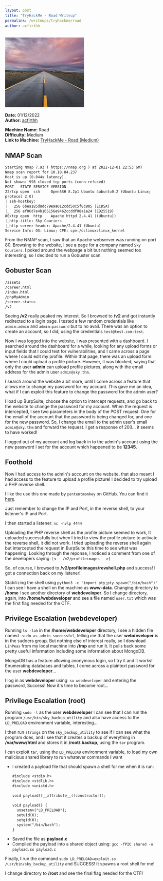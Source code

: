 ```yaml
---
layout: post
title: "TryHackMe - Road Writeup"
permalink: /writeups/tryhackme/road
author: acfirthh
---
```


![TryHackMe - Road (Medium)](images/Road.png)

**Date:** 01/12/2022\
**Author:** [acfirthh](https://github.com/acfirthh)

**Machine Name:** Road\
**Difficulty:** Medium\
**Link to Machine:** [TryHackMe - Road (Medium)](https://tryhackme.com/room/road)

## NMAP Scan
```
Starting Nmap 7.93 ( https://nmap.org ) at 2022-12-01 22:53 GMT
Nmap scan report for 10.10.84.237
Host is up (0.044s latency).
Not shown: 998 closed tcp ports (conn-refused)
PORT   STATE SERVICE VERSION
22/tcp open  ssh     OpenSSH 8.2p1 Ubuntu 4ubuntu0.2 (Ubuntu Linux; protocol 2.0)
| ssh-hostkey: 
|   256 6bea185d8dc79e9a012cdd50c5f8c805 (ECDSA)
|_  256 ef06d7e4b165156e9462ccddf08a1a24 (ED25519)
80/tcp open  http    Apache httpd 2.4.41 ((Ubuntu))
|_http-title: Sky Couriers
|_http-server-header: Apache/2.4.41 (Ubuntu)
Service Info: OS: Linux; CPE: cpe:/o:linux:linux_kernel
```
From the NMAP scan, I saw that an Apache webserver was running on port 80. Browsing to the website, I see a page for a company named `Sky Couriers`. I poked around the webpage a bit but nothing seemed too interesting, so I decided to run a Gobuster scan.

## Gobuster Scan
```
/assets
/career.html
/index.html
/phpMyAdmin
/server-status
/v2
```
Seeing **/v2** really peaked my interest. So I browsed to **/v2** and got instantly redirected to a login page. I tested a few random credentials like `admin:admin` and `admin:password` but to no avail. There was an option to create an account, so I did, using the credentials `test@test.com:test`. 

Now I was logged into the website, I was presented with a dashboard. I searched around the dashboard for a while, looking for any upload forms or input fields that I could test for vulnerabilities, and I came across a page where I could edit my profile. Within that page, there was an upload form where I could upload a profile picture. However, it was blocked, saying that only the user **admin** can upload profile pictures, along with the email address for the admin user `admin@sky.thm`.

I search around the website a bit more, until I come across a feature that allows me to change my password for my account. This gave me an idea, what if I can exploit this feature to change the password for the admin user?

I load up BurpSuite, choose the option to intercept requests, and go back to the website to change the password for my account. When the request is intercepted, I see two parameters in the body of the POST request. One for the email of the account that the password is being changed for, and one for the new password. So, I change the email to the admin user's email `admin@sky.thm` and forward the request. I get a response of 200... it seems to have worked!

I logged out of my account and log back in to the admin's account using the new password I set for the account which happened to be **12345**.

## Foothold
Now I had access to the admin's account on the website, that also meant I had access to the feature to upload a profile picture! I decided to try upload a PHP reverse shell.

I like the use this one made by `pententmonkey` on GitHub. You can find it [here](https://github.com/pentestmonkey/php-reverse-shell/blob/master/php-reverse-shell.php).

Just remember to change the IP and Port, in the reverse shell, to your listener's IP and Port.

I then started a listener: `nc -nvlp 4444`

Uploading the PHP reverse shell as the profile picture seemed to work, It uploaded successfully but when I tried to view the profile picture to activate the reverse shell, it did not work. I tried uploading the reverse shell again but intercepted the request in BurpSuite this time to see what was happening. Looking through the reponse, I noticed a comment from one of the developers saying:
`[<-- /v2/profileimages -->]`

So, of course, I browsed to **/v2/profileimages/revshell.php** and success! I got a connection back on my listener!

Stabilizing the shell using `python3 -c 'import pty;pty.spawn("/bin/bash")'` I can see I have a shell on the machine as **www-data**. Changing directory to **/home** I see another directory of **webdeveloper**. So I change directory, again, into **/home/webdeveloper** and see a file named `user.txt` which was the first flag needed for the CTF.

## Privilege Escalation (webdeveloper)
Running `ls -lah` in the **/home/webdeveloper** directory, I see a hidden file named `.sudo_as_admin_successful`, telling me that the user **webdeveloper** is in the sudoers group. But nothing else of interest really, so I download `LinPeas` from my local machine into **/tmp** and run it. It pulls back some pretty useful information including some information about MongoDB.

MongoDB has a feature allowing anonymous login, so I try it and it works! Enumerating databases and tables, I come across a plaintext password for the user **webdeveloper**...

I log in as **webdeveloper** using: `su webdeveloper` and entering the password, Success! Now it's time to become root...

## Privilege Escalation (root)
Running `sudo -l` as the user **webdeveloper** I can see that I can run the program `/usr/bin/sky_backup_utility` and also have access to the `LD_PRELOAD` environment variable, interesting...

I then run `strings` on the `sky_backup_utility` to see if I can see what the program does, and I see that it creates a backup of everything in **/var/www/html** and stores it in **/root/.backup**, using the `tar` program.

I can exploit `tar`, using the `LD_PRELOAD` environment variable, to load my own malicious shared library to run whatever commands I want

- I created a payload file that should spawn a shell for me when it is run:
  ```
  #include <stdio.h>
  #include <stdlib.h>
  #include <unistd.h>
  
  void payload()__attribute__((constructor));
  
  void payload() {
  	unsetenv("LD_PRELOAD");
  	setuid(0);
  	setgid(0);
  	system("/bin/bash");
  }
  ```
- Saved the file as **payload.c**
- Compiled the payload into a shared object using: `gcc -fPIC shared -o payload.so payload.c`

Finally, I run the command `sudo LD_PRELOAD=exploit.so /usr/bin/sky_backup_utility` and SUCCESS! It spawns a root shell for me!

I change directory to **/root** and see the final flag needed for the CTF!
